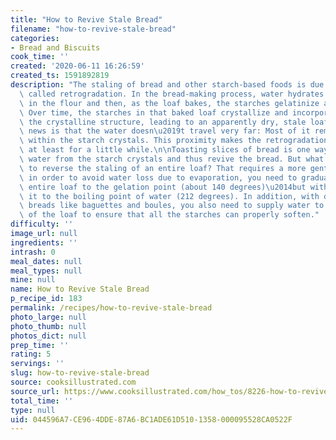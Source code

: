 ```yaml
---
title: "How to Revive Stale Bread"
filename: "how-to-revive-stale-bread"
categories:
- Bread and Biscuits
cook_time: ''
created: '2020-06-11 16:26:59'
created_ts: 1591892819
description: "The staling of bread and other starch-based foods is due to a process\
  \ called retrogradation. In the bread-making process, water hydrates the starches\
  \ in the flour and then, as the loaf bakes, the starches gelatinize and soften.\
  \ Over time, the starches in that baked loaf crystallize and incorporate water into\
  \ the crystalline structure, leading to an apparently dry, stale loaf. The good\
  \ news is that the water doesn\u2019t travel very far: Most of it remains trapped\
  \ within the starch crystals. This proximity makes the retrogradation process reversible,\
  \ at least for a little while.\n\nToasting slices of bread is one way to release\
  \ water from the starch crystals and thus revive the bread. But what if you want\
  \ to reverse the staling of an entire loaf? That requires a more gentle touch because\
  \ in order to avoid water loss due to evaporation, you need to gradually heat the\
  \ entire loaf to the gelation point (about 140 degrees)\u2014but without heating\
  \ it to the boiling point of water (212 degrees). In addition, with drier crusty\
  \ breads like baguettes and boules, you also need to supply water to the exterior\
  \ of the loaf to ensure that all the starches can properly soften."
difficulty: ''
image_url: null
ingredients: ''
intrash: 0
meal_dates: null
meal_types: null
mine: null
name: How to Revive Stale Bread
p_recipe_id: 183
permalink: /recipes/how-to-revive-stale-bread
photo_large: null
photo_thumb: null
photos_dict: null
prep_time: ''
rating: 5
servings: ''
slug: how-to-revive-stale-bread
source: cooksillustrated.com
source_url: https://www.cooksillustrated.com/how_tos/8226-how-to-revive-stale-bread
total_time: ''
type: null
uid: 044596A7-CE96-4DDE-87A6-BC1ADE61D510-1358-000095528CA0522F
---
```

<div class="large-8 medium-7 columns" id="writeup">	</div><!-- #writeup -->
</div><!-- #row-one -->
<div class="row" id="row-two">	<div class="medium-4 small-5 columns" id="ingredients">	</div>	<div class="medium-6 small-7 columns" id="directions">	</div>